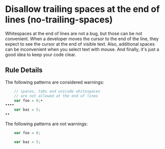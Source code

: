 # Disallow trailing spaces at the end of lines (no-trailing-spaces)

Whitespaces at the end of lines are not a bug, but those can be not convenient.
When a developer moves the cursor to the end of the line, they expect to see the
cursor at the end of visible text. Also, additional spaces can be inconvenient when
you select text with mouse. And finally, it's just a good idea to keep your
code clear.

## Rule Details

The following patterns are considered warnings:

```js
    // spaces, tabs and unicode whitespaces
    // are not allowed at the end of lines
    var foo = 0;•
••••
    var baz = 5;
••
```

The following patterns are not warnings:

```js
    var foo = 0;

    var baz = 5;
```
